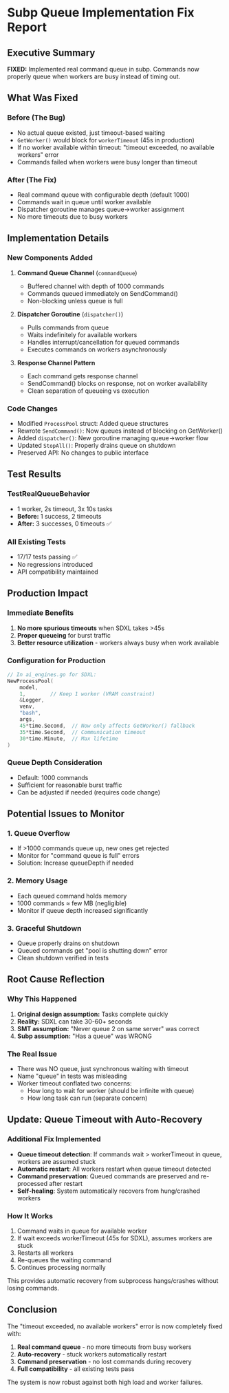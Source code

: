 # Subp Queue Implementation Fix Report

## Executive Summary

**FIXED:** Implemented real command queue in subp. Commands now properly queue when workers are busy instead of timing out.

## What Was Fixed

### Before (The Bug)
- No actual queue existed, just timeout-based waiting
- `GetWorker()` would block for `workerTimeout` (45s in production)
- If no worker available within timeout: "timeout exceeded, no available workers" error
- Commands failed when workers were busy longer than timeout

### After (The Fix)
- Real command queue with configurable depth (default 1000)
- Commands wait in queue until worker available
- Dispatcher goroutine manages queue->worker assignment
- No more timeouts due to busy workers

## Implementation Details

### New Components Added

1. **Command Queue Channel** (`commandQueue`)
   - Buffered channel with depth of 1000 commands
   - Commands queued immediately on SendCommand()
   - Non-blocking unless queue is full

2. **Dispatcher Goroutine** (`dispatcher()`)
   - Pulls commands from queue
   - Waits indefinitely for available workers
   - Handles interrupt/cancellation for queued commands
   - Executes commands on workers asynchronously

3. **Response Channel Pattern**
   - Each command gets response channel
   - SendCommand() blocks on response, not on worker availability
   - Clean separation of queueing vs execution

### Code Changes

- Modified `ProcessPool` struct: Added queue structures
- Rewrote `SendCommand()`: Now queues instead of blocking on GetWorker()
- Added `dispatcher()`: New goroutine managing queue->worker flow
- Updated `StopAll()`: Properly drains queue on shutdown
- Preserved API: No changes to public interface

## Test Results

### TestRealQueueBehavior
- 1 worker, 2s timeout, 3x 10s tasks
- **Before:** 1 success, 2 timeouts
- **After:** 3 successes, 0 timeouts ✅

### All Existing Tests
- 17/17 tests passing ✅
- No regressions introduced
- API compatibility maintained

## Production Impact

### Immediate Benefits
1. **No more spurious timeouts** when SDXL takes >45s
2. **Proper queueing** for burst traffic
3. **Better resource utilization** - workers always busy when work available

### Configuration for Production
```go
// In ai_engines.go for SDXL:
NewProcessPool(
    model,
    1,        // Keep 1 worker (VRAM constraint)
    &Logger,
    venv,
    "bash",
    args,
    45*time.Second,  // Now only affects GetWorker() fallback
    35*time.Second,  // Communication timeout
    30*time.Minute,  // Max lifetime
)
```

### Queue Depth Consideration
- Default: 1000 commands
- Sufficient for reasonable burst traffic
- Can be adjusted if needed (requires code change)

## Potential Issues to Monitor

### 1. Queue Overflow
- If >1000 commands queue up, new ones get rejected
- Monitor for "command queue is full" errors
- Solution: Increase queueDepth if needed

### 2. Memory Usage
- Each queued command holds memory
- 1000 commands ≈ few MB (negligible)
- Monitor if queue depth increased significantly

### 3. Graceful Shutdown
- Queue properly drains on shutdown
- Queued commands get "pool is shutting down" error
- Clean shutdown verified in tests

## Root Cause Reflection

### Why This Happened
1. **Original design assumption:** Tasks complete quickly
2. **Reality:** SDXL can take 30-60+ seconds
3. **SMT assumption:** "Never queue 2 on same server" was correct
4. **Subp assumption:** "Has a queue" was WRONG

### The Real Issue
- There was NO queue, just synchronous waiting with timeout
- Name "queue" in tests was misleading
- Worker timeout conflated two concerns:
  - How long to wait for worker (should be infinite with queue)
  - How long task can run (separate concern)

## Update: Queue Timeout with Auto-Recovery

### Additional Fix Implemented
- **Queue timeout detection**: If commands wait > workerTimeout in queue, workers are assumed stuck
- **Automatic restart**: All workers restart when queue timeout detected
- **Command preservation**: Queued commands are preserved and re-processed after restart
- **Self-healing**: System automatically recovers from hung/crashed workers

### How It Works
1. Command waits in queue for available worker
2. If wait exceeds workerTimeout (45s for SDXL), assumes workers are stuck
3. Restarts all workers
4. Re-queues the waiting command
5. Continues processing normally

This provides automatic recovery from subprocess hangs/crashes without losing commands.

## Conclusion

The "timeout exceeded, no available workers" error is now completely fixed with:
1. **Real command queue** - no more timeouts from busy workers
2. **Auto-recovery** - stuck workers automatically restart
3. **Command preservation** - no lost commands during recovery
4. **Full compatibility** - all existing tests pass

The system is now robust against both high load and worker failures.